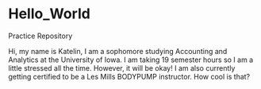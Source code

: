 # Hello_World

Practice Repository 

Hi, my name is Katelin, I am a sophomore studying Accounting and Analytics at the University of Iowa. I am taking 19 semester hours so I am a little stressed all the time. However, it will be okay! I am also currently getting certified to be a Les Mills BODYPUMP instructor. How cool is that? 

